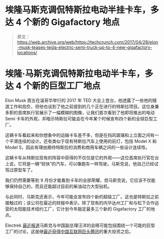 # 埃隆马斯克调侃特斯拉电动半挂卡车，多达 4 个新的 Gigafactory 地点 

> 原文：<https://web.archive.org/web/https://techcrunch.com/2017/04/28/elon-musk-teases-tesla-electric-semi-truck-up-to-4-new-gigafactory-locations/>

# 埃隆·马斯克调侃特斯拉电动半卡车，多达 4 个新的巨型工厂地点

Elon Musk 周五在温哥华举行的 2017 年 TED 大会上登台，他透露了一些他的隧道工作和抱负，但他也谈到了他之前提到的几个正在进行的特斯拉项目。这位身兼多职的首席执行官展示了一幅模糊的图像，让我们首次看到了他即将推出的电动 Semi 卡车的外观，并暗示特斯拉可能会在今年某个时候宣布四个新的全球巨型工厂。

这辆卡车看起来和你想象中的运输卡车差不多，但是在挡风玻璃和上立面之间有一个平滑连续的设计。还有类似于现有特斯拉汽车上使用的前灯，包括 Model X 和 Model S，因此有理由期待特斯拉的消费和商用车辆之间的一些设计连续性。

这辆卡车从特斯拉现有的阵容中获得的不仅仅是它的外观——这位首席执行官在台上说，它将是一辆“轻快”的汽车，可以像跑车一样驾驶。马斯克说，他自己已经试驾过原型车了。

我们仍然需要等到 9 月份才能看到卡车的全部荣耀，但马斯克说，它应该不仅能够保持自己的，而且还能超过目前的柴油动力大型钻机。

与此同时，马斯克还表示，今年可能会宣布四个新的超级工厂。这也是特斯拉之前接触过的；该公司在最近的财报中表示，除了现有的内华达州工厂和与松下合作运营的太阳能技术纽约工厂，它计划今年敲定最多三个新的 Gigafactory 工厂的地点。

Electrek [最近报道](https://web.archive.org/web/20221127020004/https://electrek.co/2017/04/27/tesla-ceo-elon-musk-china-vice-premier-gigafactory-locations/)马斯克与中国副总理汪洋的会晤可能包括围绕一个可能的巨型工厂的讨论，这是继[最近获得中国互联网巨头腾讯](https://web.archive.org/web/20221127020004/https://beta.techcrunch.com/2017/03/28/tesla-tencent-investment/)的重大投资之后。